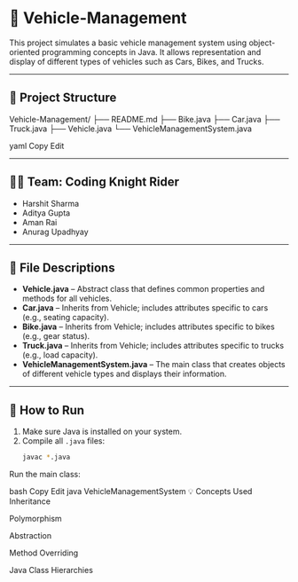 # 🚗 Vehicle-Management

This project simulates a basic vehicle management system using object-oriented programming concepts in Java. It allows representation and display of different types of vehicles such as Cars, Bikes, and Trucks.

---

## 📁 Project Structure

Vehicle-Management/
├── README.md
├── Bike.java
├── Car.java
├── Truck.java
├── Vehicle.java
└── VehicleManagementSystem.java

yaml
Copy
Edit

---

## 🧑‍💻 Team: Coding Knight Rider

- Harshit Sharma  
- Aditya Gupta  
- Aman Rai  
- Anurag Upadhyay  

---

## 📄 File Descriptions

- **Vehicle.java** – Abstract class that defines common properties and methods for all vehicles.  
- **Car.java** – Inherits from Vehicle; includes attributes specific to cars (e.g., seating capacity).  
- **Bike.java** – Inherits from Vehicle; includes attributes specific to bikes (e.g., gear status).  
- **Truck.java** – Inherits from Vehicle; includes attributes specific to trucks (e.g., load capacity).  
- **VehicleManagementSystem.java** – The main class that creates objects of different vehicle types and displays their information.  

---

## 🔧 How to Run

1. Make sure Java is installed on your system.  
2. Compile all `.java` files:
   ```bash
   javac *.java
Run the main class:

bash
Copy
Edit
java VehicleManagementSystem
💡 Concepts Used
Inheritance

Polymorphism

Abstraction

Method Overriding

Java Class Hierarchies

